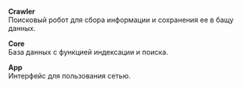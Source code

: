 **Crawler**<br>
Поисковый робот для сбора информации и сохранения ее в бащу данных.

**Core**<br>
База данных с функцией индексации и поиска.

**App**<br>
Интерфейс для пользования сетью.
